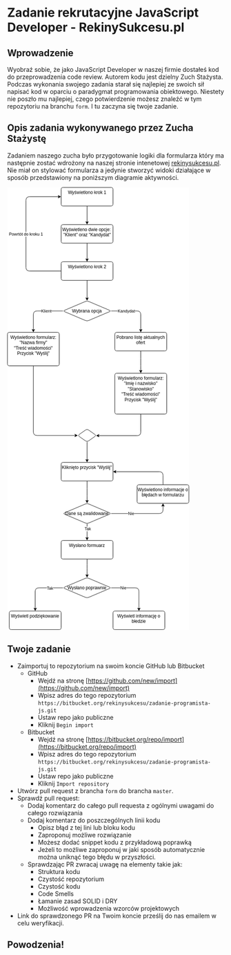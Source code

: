 # Zadanie rekrutacyjne JavaScript Developer - RekinySukcesu.pl
## Wprowadzenie
Wyobraź sobie, że jako JavaScript Developer w naszej firmie dostałeś kod do przeprowadzenia code review.
Autorem kodu jest dzielny Zuch Stażysta.
Podczas wykonania swojego zadania starał się najlepiej ze swoich sił napisać kod w oparciu o paradygmat programowania obiektowego.
Niestety nie poszło mu najlepiej, czego potwierdzenie możesz znaleźć w tym repozytoriu  na branchu `form`.
I tu zaczyna się twoje zadanie.

## Opis zadania wykonywanego przez Zucha Stażystę
Zadaniem naszego zucha było przygotowanie logiki dla formularza który ma następnie zostać wdrożony na naszej stronie intenetowej [rekinysukcesu.pl](https://rekinysukcesu.pl).
Nie miał on stylować formularza a jedynie stworzyć widoki działające w sposób przedstawiony na poniższym diagramie aktywności.


![Diagram Aktywności](./diagram-aktywnosci.drawio.png)

## Twoje zadanie
* Zaimportuj to repozytorium na swoim koncie GitHub lub Bitbucket
    * GitHub
        * Wejdź na stronę [https://github.com/new/import](https://github.com/new/import)
        * Wpisz adres do tego repozytorium `https://bitbucket.org/rekinysukcesu/zadanie-programista-js.git`
        * Ustaw repo jako publiczne
        * Kliknij `Begin import`
    * Bitbucket
        * Wejdź na stronę [https://bitbucket.org/repo/import](https://bitbucket.org/repo/import)
        * Wpisz adres do tego repozytorium `https://bitbucket.org/rekinysukcesu/zadanie-programista-js.git`
        * Ustaw repo jako publiczne
        * Kliknij `Import repository`
* Utwórz pull request z brancha `form` do brancha `master`.
* Sprawdź pull request:
    * Dodaj komentarz do całego pull requesta z ogólnymi uwagami do całego rozwiązania
    * Dodaj komentarz do poszczególnych linii kodu
        * Opisz błąd z tej lini lub bloku kodu
        * Zaproponuj możliwe rozwiązanie
        * Możesz dodać snippet kodu z przykładową poprawką
        * Jeżeli to możliwe zaproponuj w jaki sposób automatycznie można uniknąć tego błędu w przyszłości.
    * Sprawdzając PR zwracaj uwagę na elementy takie jak:
        * Struktura kodu
        * Czystość repozytorium
        * Czystość kodu
        * Code Smells
        * Łamanie zasad SOLID i DRY
        * Możliwość wprowadzenia wzorców projektowych
* Link do sprawdzonego PR na Twoim koncie prześlij do nas emailem w celu weryfikacji.

## Powodzenia!


        